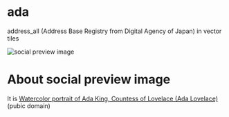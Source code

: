 # ada
address_all (Address Base Registry from Digital Agency of Japan) in vector tiles

![social preview image](https://user-images.githubusercontent.com/18297/280753506-253f479f-b191-42e6-b1d4-3ff7c5fc4ed6.jpg)

# About social preview image
It is [Watercolor portrait of Ada King, Countess of Lovelace (Ada Lovelace)](https://ja.wikipedia.org/wiki/%E3%82%A8%E3%82%A4%E3%83%80%E3%83%BB%E3%83%A9%E3%83%96%E3%83%AC%E3%82%B9#/media/%E3%83%95%E3%82%A1%E3%82%A4%E3%83%AB:Ada_Lovelace_portrait.jpg) (pubic domain)
